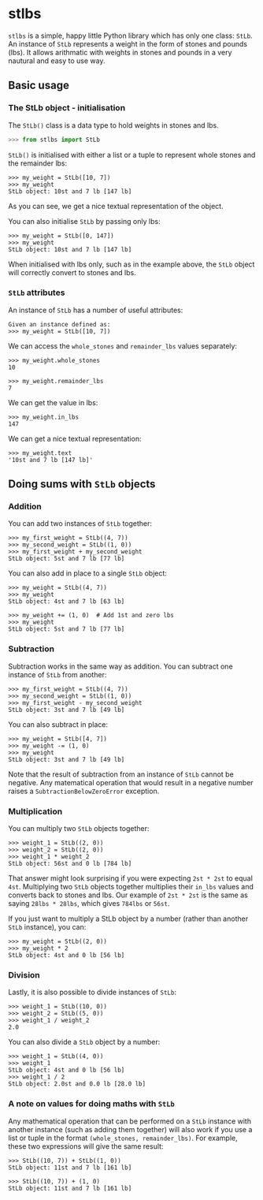 # stlbs
`stlbs` is a simple, happy little Python library  which has only one class: `StLb`. An instance of `StLb` represents a weight in the form of stones and pounds (lbs). It allows arithmatic with weights in stones and pounds in a very nautural and easy to use way.

## Basic usage

### The StLb object - initialisation

The `StLb()` class is a data type to hold weights in stones and lbs.
```python
>>> from stlbs import StLb
```

`StLb()` is initialised with either a list or a tuple to represent whole stones and the remainder lbs:
```
>>> my_weight = StLb([10, 7])
>>> my_weight
StLb object: 10st and 7 lb [147 lb]
```
As you can see, we get a nice textual representation of the object.

You can also initialise `StLb` by passing only lbs:
```
>>> my_weight = StLb([0, 147])
>>> my_weight
StLb object: 10st and 7 lb [147 lb]
```
When initialised with lbs only, such as in the example above, the `StLb` object will correctly convert to stones and lbs.

### `StLb` attributes

An instance of `StLb` has a number of useful attributes:
```
Given an instance defined as:
>>> my_weight = StLb([10, 7])
```
We can access the `whole_stones` and `remainder_lbs` values separately:
```
>>> my_weight.whole_stones
10

>>> my_weight.remainder_lbs
7
```
We can get the value in lbs:
```
>>> my_weight.in_lbs
147
```

We can get a nice textual representation:
```
>>> my_weight.text
'10st and 7 lb [147 lb]'
```

## Doing sums with `StLb` objects

### Addition

You can add two instances of `StLb` together:
```
>>> my_first_weight = StLb((4, 7))
>>> my_second_weight = StLb((1, 0))
>>> my_first_weight + my_second_weight
StLb object: 5st and 7 lb [77 lb]
```

You can also add in place to a single `StLb` object:
```
>>> my_weight = StLb((4, 7))
>>> my_weight
StLb object: 4st and 7 lb [63 lb]

>>> my_weight += (1, 0)  # Add 1st and zero lbs
>>> my_weight
StLb object: 5st and 7 lb [77 lb]
```
### Subtraction
Subtraction works in the same way as addition. You can subtract one instance of `StLb` from another:
```
>>> my_first_weight = StLb((4, 7))
>>> my_second_weight = StLb((1, 0))
>>> my_first_weight - my_second_weight
StLb object: 3st and 7 lb [49 lb]
```
You can also subtract in place:
```
>>> my_weight = StLb([4, 7])
>>> my_weight -= (1, 0)
>>> my_weight
StLb object: 3st and 7 lb [49 lb]
```
Note that the result of subtraction from an instance of `StLb` cannot be negative. Any matematical operation that would result in a negative number raises a `SubtractionBelowZeroError` exception.
### Multiplication

You can multiply two `StLb` objects together:
```
>>> weight_1 = StLb((2, 0))
>>> weight_2 = StLb((2, 0))
>>> weight_1 * weight_2
StLb object: 56st and 0 lb [784 lb]
```
That answer might look surprising if you were expecting `2st * 2st` to equal `4st`. Multiplying two `StLb` objects together multiplies their `in_lbs` values and converts back to stones and lbs. Our example of `2st * 2st` is the same as saying `28lbs * 28lbs`, which gives `784lbs` or `56st`.

If you just want to multiply a StLb object by a number (rather than another `StLb` instance), you can:
```
>>> my_weight = StLb((2, 0))
>>> my_weight * 2
StLb object: 4st and 0 lb [56 lb]
```
### Division 

Lastly, it is also possible to divide instances of `StLb`:
```
>>> weight_1 = StLb((10, 0))
>>> weight_2 = StLb((5, 0))
>>> weight_1 / weight_2
2.0
```

You can also divide a `StLb` object by a number:
```
>>> weight_1 = StLb((4, 0))
>>> weight_1
StLb object: 4st and 0 lb [56 lb]
>>> weight_1 / 2
StLb object: 2.0st and 0.0 lb [28.0 lb]
```

### A note on values for doing maths with `StLb`
Any mathematical operation that can be performed on a `StLb` instance with another instance (such as adding them together) will also work if you use a list or tuple in the format `(whole_stones, remainder_lbs)`. For example, these two expressions will give the same result:
```
>>> StLb((10, 7)) + StLb((1, 0))
StLb object: 11st and 7 lb [161 lb]

>>> StLb((10, 7)) + (1, 0)
StLb object: 11st and 7 lb [161 lb]
```